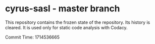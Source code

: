 # cyrus-sasl - master branch

This repository contains the frozen state of the repository.
Its history is cleared. It is used only for static code
analysis with Codacy.

Commit Time: 1714536665